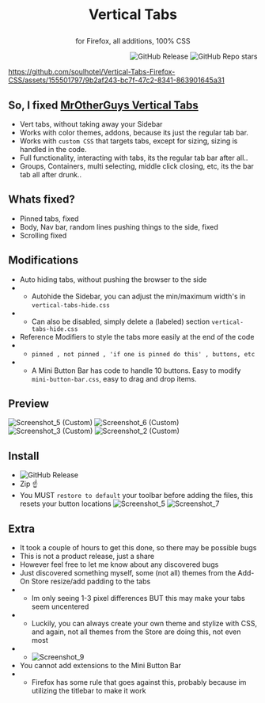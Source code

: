 # <p align="center"> Vertical Tabs </p>
<p align="center">for Firefox, all additions, 100% CSS</p>
<div align="right">  

![GitHub Release](https://img.shields.io/github/v/release/soulhotel/Vertical-Tabs-Firefox-CSS?style=for-the-badge)
![GitHub Repo stars](https://img.shields.io/github/stars/soulhotel/Vertical-Tabs-Firefox-CSS?style=for-the-badge)
</div>

https://github.com/soulhotel/Vertical-Tabs-Firefox-CSS/assets/155501797/9b2af243-bc7f-47c2-8341-863901645a31

## So, I fixed [MrOtherGuys Vertical Tabs](https://github.com/MrOtherGuy/firefox-csshacks) 
- Vert tabs, without taking away your Sidebar
- Works with color themes, addons, because its just the regular tab bar.
- Works with `custom CSS` that targets tabs, except for sizing, sizing is handled in the code.
- Full functionality, interacting with tabs, its the regular tab bar after all..
- Groups, Containers, multi selecting, middle click closing, etc, its the bar tab all after drunk..

## Whats fixed?
- Pinned tabs, fixed
- Body, Nav bar, random lines pushing things to the side, fixed
- Scrolling fixed

## Modifications
- Auto hiding tabs, without pushing the browser to the side
- - Autohide the Sidebar, you can adjust the min/maximum width's in `vertical-tabs-hide.css`
- - Can also be disabled, simply delete a (labeled) section `vertical-tabs-hide.css`
- Reference Modifiers to style the tabs more easily at the end of the code
- - `pinned , not pinned , 'if one is pinned do this' , buttons, etc`
- - A Mini Button Bar has code to handle 10 buttons. Easy to modify `mini-button-bar.css`, easy to drag and drop items.

## Preview
![Screenshot_5 (Custom)](https://github.com/soulhotel/Vertical-Tabs-Firefox-CSS/assets/155501797/7ef945dc-e3c3-4685-ba4d-dcb45179b85e)
![Screenshot_6 (Custom)](https://github.com/soulhotel/Vertical-Tabs-Firefox-CSS/assets/155501797/32fe3a22-d832-477c-83a6-9e28a7990519)
![Screenshot_3 (Custom)](https://github.com/soulhotel/Vertical-Tabs-Firefox-CSS/assets/155501797/abb15550-39e0-4f77-9339-21f73ee09be1)
![Screenshot_2 (Custom)](https://github.com/soulhotel/Vertical-Tabs-Firefox-CSS/assets/155501797/d69ff0a0-48bc-4dc8-b0b3-a8ff23488292)

## Install
- ![GitHub Release](https://img.shields.io/github/v/release/soulhotel/Perfection-Firefox-CSS-Theme?style=for-the-badge)
- Zip ☝️
- You MUST `restore to default` your toolbar before adding the files, this resets your button locations
![Screenshot_5](https://github.com/soulhotel/Vertical-Tabs-Firefox-CSS/assets/155501797/02aa4ab1-466c-4e23-9d45-36d47d5f32b5)
![Screenshot_7](https://github.com/soulhotel/Vertical-Tabs-Firefox-CSS/assets/155501797/c7eb12a0-9703-4d59-a044-73ab54146e15)

## Extra
- It took a couple of hours to get this done, so there may be possible bugs
- This is not a product release, just a share
- However feel free to let me know about any discovered bugs
- Just discovered something myself, some (not all) themes from the Add-On Store resize/add padding to the tabs
- - Im only seeing 1-3 pixel differences BUT this may make your tabs seem uncentered
- - Luckily, you can always create your own theme and stylize with CSS, and again, not all themes from the Store are doing this, not even most
- - ![Screenshot_9](https://github.com/soulhotel/Vertical-Tabs-Firefox-CSS/assets/155501797/d60eba42-708d-492e-a58d-87571a661782)
- You cannot add extensions to the Mini Button Bar
-  - Firefox has some rule that goes against this, probably because im utilizing the titlebar to make it work
